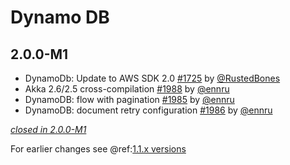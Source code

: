 # Dynamo DB

## 2.0.0-M1

- DynamoDb: Update to AWS SDK 2.0 [#1725](https://github.com/akka/alpakka/pull/1725) by [@RustedBones](https://github.com/RustedBones)
- Akka 2.6/2.5 cross-compilation [#1988](https://github.com/akka/alpakka/issues/1988) by [@ennru](https://github.com/ennru)
- DynamoDB: flow with pagination [#1985](https://github.com/akka/alpakka/issues/1985) by [@ennru](https://github.com/ennru)
- DynamoDB: document retry configuration [#1986](https://github.com/akka/alpakka/issues/1986) by [@ennru](https://github.com/ennru)

[*closed in 2.0.0-M1*](https://github.com/akka/alpakka/issues?q=is%3Aclosed+milestone%3A2.0.0-M1+label%3Ap%3Adynamodb)

For earlier changes see @ref:[1.1.x versions](../1.1.x/dynamodb.md)
